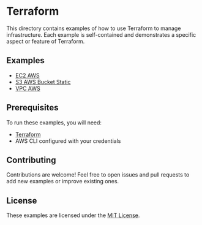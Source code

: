 # Terraform

This directory contains examples of how to use Terraform to manage infrastructure. Each example is self-contained and demonstrates a specific aspect or feature of Terraform.

## Examples

- [EC2 AWS](ec2-aws/README.md)
- [S3 AWS Bucket Static](s3-aws-bucket-static/README.md)
- [VPC AWS](vpc-aws/README.md)

## Prerequisites

To run these examples, you will need:

- [Terraform](https://www.terraform.io/downloads.html)
- AWS CLI configured with your credentials

## Contributing

Contributions are welcome! Feel free to open issues and pull requests to add new examples or improve existing ones.

## License

These examples are licensed under the [MIT License](../LICENSE).
